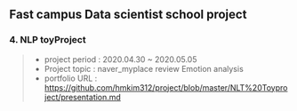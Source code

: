 ## Fast campus Data scientist school project
### 4. NLP toyProject
>- project period : 2020.04.30 ~ 2020.05.05
>- Project topic : naver_myplace review Emotion analysis 
>- portfolio URL : https://github.com/hmkim312/project/blob/master/NLT%20Toyproject/presentation.md

